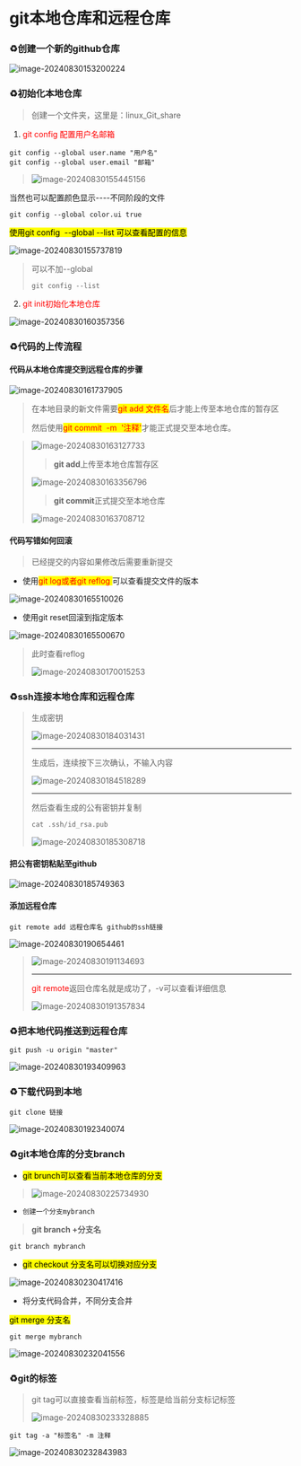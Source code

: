 # git本地仓库和远程仓库

### :recycle:创建一个新的github仓库

![image-20240830153200224](/home/guojiawei/.config/Typora/typora-user-images/image-20240830153200224.png)

### :recycle:初始化本地仓库

> 创建一个文件夹，这里是：linux_Git_share

1. <font color=red>git config 配置用户名邮箱</font>

```shell
git config --global user.name "用户名"
git config --global user.email "邮箱"
```

> ![image-20240830155445156](/home/guojiawei/.config/Typora/typora-user-images/image-20240830155445156.png)

当然也可以配置颜色显示----不同阶段的文件

```shell
git config --global color.ui true
```

<mark>使用git config  --global --list 可以查看配置的信息</mark>

![image-20240830155737819](/home/guojiawei/.config/Typora/typora-user-images/image-20240830155737819.png)

> 可以不加--global
>
> `git config --list`

2. <font color=red>git init初始化本地仓库</font>

![image-20240830160357356](/home/guojiawei/.config/Typora/typora-user-images/image-20240830160357356.png)

### :recycle:代码的上传流程

#### 代码从本地仓库提交到远程仓库的步骤

![image-20240830161737905](/home/guojiawei/.config/Typora/typora-user-images/image-20240830161737905.png)

> 在本地目录的新文件需要<font color=red style=background-color:yellow>git add 文件名</font>后才能上传至本地仓库的暂存区
>
> 然后使用<font color=red style=background-color:yellow>git commit  -m  '注释'</font>才能正式提交至本地仓库。

> ![image-20240830163127733](/home/guojiawei/.config/Typora/typora-user-images/image-20240830163127733.png)
>
> > **git add**上传至本地仓库暂存区
>
> ![image-20240830163356796](/home/guojiawei/.config/Typora/typora-user-images/image-20240830163356796.png)
>
> > **git commit**正式提交至本地仓库
>
> ![image-20240830163708712](/home/guojiawei/.config/Typora/typora-user-images/image-20240830163708712.png)

#### 代码写错如何回滚

> 已经提交的内容如果修改后需要重新提交

+ 使用<font color=red style=background-color:yellow>git log或者git reflog </font>可以查看提交文件的版本

![image-20240830165510026](/home/guojiawei/.config/Typora/typora-user-images/image-20240830165510026.png)

+ 使用git reset回滚到指定版本

![image-20240830165500670](/home/guojiawei/.config/Typora/typora-user-images/image-20240830165500670.png)

> 此时查看reflog
>
> ![image-20240830170015253](/home/guojiawei/.config/Typora/typora-user-images/image-20240830170015253.png)

### :recycle:ssh连接本地仓库和远程仓库

> 生成密钥
>
> ![image-20240830184031431](/home/guojiawei/.config/Typora/typora-user-images/image-20240830184031431.png)
>
> ---
>
> 生成后，连续按下三次确认，不输入内容
>
> ![image-20240830184518289](/home/guojiawei/.config/Typora/typora-user-images/image-20240830184518289.png)
>
> ---
>
> 然后查看生成的公有密钥并复制
>
> ```c++
> cat .ssh/id_rsa.pub 
> ```
>
> ![image-20240830185308718](/home/guojiawei/.config/Typora/typora-user-images/image-20240830185308718.png)

#### 把公有密钥粘贴至github

![image-20240830185749363](/home/guojiawei/.config/Typora/typora-user-images/image-20240830185749363.png)

#### 添加远程仓库

```shell
git remote add 远程仓库名 github的ssh链接
```

![image-20240830190654461](/home/guojiawei/.config/Typora/typora-user-images/image-20240830190654461.png)

>![image-20240830191134693](/home/guojiawei/.config/Typora/typora-user-images/image-20240830191134693.png)
>
>---
>
><font color=red>git remote</font>返回仓库名就是成功了，-v可以查看详细信息
>
>![image-20240830191357834](/home/guojiawei/.config/Typora/typora-user-images/image-20240830191357834.png)

### :recycle:把本地代码推送到远程仓库

```shell
git push -u origin "master"
```

![image-20240830193409963](/home/guojiawei/.config/Typora/typora-user-images/image-20240830193409963.png)



### :recycle:下载代码到本地

```shell
git clone 链接
```

![image-20240830192340074](/home/guojiawei/.config/Typora/typora-user-images/image-20240830192340074.png)

### :recycle:git本地仓库的分支branch

+ <mark>git brunch可以查看当前本地仓库的分支</mark>

>![image-20240830225734930](/home/guojiawei/.config/Typora/typora-user-images/image-20240830225734930.png)

+ `创建一个分支mybranch`

> **git branch +分支名**

```shell
git branch mybranch
```

+ <mark>git checkout 分支名可以切换对应分支</mark>

![image-20240830230417416](/home/guojiawei/.config/Typora/typora-user-images/image-20240830230417416.png)

+ 将分支代码合并，不同分支合并

<mark>git merge 分支名</mark>

```shell
git merge mybranch 
```

![image-20240830232041556](/home/guojiawei/.config/Typora/typora-user-images/image-20240830232041556.png)

### :recycle:git的标签

> git tag可以直接查看当前标签，标签是给当前分支标记标签
>
> ![image-20240830233328885](/home/guojiawei/.config/Typora/typora-user-images/image-20240830233328885.png)

```shell
git tag -a "标签名" -m 注释
```

![image-20240830232843983](/home/guojiawei/.config/Typora/typora-user-images/image-20240830232843983.png)